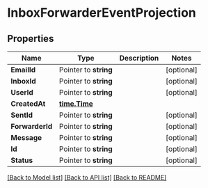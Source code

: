 # InboxForwarderEventProjection

## Properties

Name | Type | Description | Notes
------------ | ------------- | ------------- | -------------
**EmailId** | Pointer to **string** |  | [optional] 
**InboxId** | Pointer to **string** |  | [optional] 
**UserId** | Pointer to **string** |  | [optional] 
**CreatedAt** | [**time.Time**](time.Time) |  | 
**SentId** | Pointer to **string** |  | [optional] 
**ForwarderId** | Pointer to **string** |  | [optional] 
**Message** | Pointer to **string** |  | [optional] 
**Id** | Pointer to **string** |  | [optional] 
**Status** | Pointer to **string** |  | [optional] 

[[Back to Model list]](../README#documentation-for-models) [[Back to API list]](../README#documentation-for-api-endpoints) [[Back to README]](../README)


